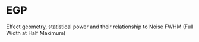 # EGP
Effect geometry, statistical power and their relationship to Noise FWHM (Full Width at Half Maximum)
